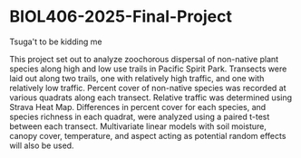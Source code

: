 # BIOL406-2025-Final-Project
Tsuga't to be kidding me

This project set out to analyze zoochorous dispersal of non-native plant species along high and low use trails in Pacific Spirit Park. Transects were laid out along two trails, one with relatively high traffic, and one with relatively low traffic. Percent cover of non-native species was recorded at various quadrats along each transect. Relative traffic was determined using Strava Heat Map. Differences in percent cover for each species, and species richness in each quadrat, were analyzed using a paired t-test between each transect. Multivariate linear models with soil moisture, canopy cover, temperature, and aspect acting as potential random effects will also be used.
